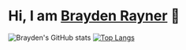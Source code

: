 # Hi, I am [Brayden Rayner](https://github.com/bcer-dev) 👋

![Brayden's GitHub stats](https://github-readme-stats.vercel.app/api?username=bcer-dev&show_icons=true&theme=tokyonight)
[![Top Langs](https://github-readme-stats.vercel.app/api/top-langs/?username=bcer-dev&langs_count=8)](https://github.com/anuraghazra/github-readme-stats)
